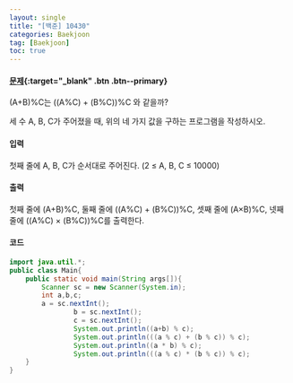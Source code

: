 ```yaml
---
layout: single
title: "[백준] 10430"
categories: Baekjoon
tag: [Baekjoon]
toc: true
---
```


#### [문제](https://www.acmicpc.net/problem/10430){:target="_blank" .btn .btn--primary}
(A+B)%C는 ((A%C) + (B%C))%C 와 같을까?

세 수 A, B, C가 주어졌을 때, 위의 네 가지 값을 구하는 프로그램을 작성하시오.

#### 입력
첫째 줄에 A, B, C가 순서대로 주어진다. (2 ≤ A, B, C ≤ 10000)

#### 출력
첫째 줄에 (A+B)%C, 둘째 줄에 ((A%C) + (B%C))%C, 셋째 줄에 (A×B)%C, 넷째 줄에 ((A%C) × (B%C))%C를 출력한다.

#### 코드
```java
import java.util.*;
public class Main{
	public static void main(String args[]){
		Scanner sc = new Scanner(System.in);
		int a,b,c;
		a = sc.nextInt();
                b = sc.nextInt();
                c = sc.nextInt();
                System.out.println((a+b) % c);
                System.out.println(((a % c) + (b % c)) % c);
                System.out.println((a * b) % c);
                System.out.println(((a % c) * (b % c)) % c);
	}
}
```
